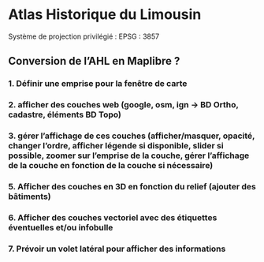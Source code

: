 # Atlas Historique du Limousin

Système de projection privilégié : EPSG : 3857

## Conversion de l’AHL en Maplibre ?

### 1. Définir une emprise pour la fenêtre de carte

### 2. afficher des couches web (google, osm, ign -> BD Ortho, cadastre, éléments BD Topo)

### 3. gérer l’affichage de ces couches (afficher/masquer, opacité, changer l’ordre, afficher légende si disponible, slider si possible, zoomer sur l’emprise de la couche, gérer l’affichage de la couche en fonction de la couche si nécessaire)

### 5. Afficher des couches en 3D en fonction du relief (ajouter des bâtiments)

### 6. Afficher des couches vectoriel avec des étiquettes éventuelles et/ou infobulle

### 7. Prévoir un volet latéral pour afficher des informations

